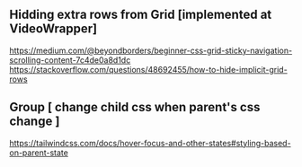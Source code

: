 
## Hidding extra rows from Grid [implemented at VideoWrapper]
https://medium.com/@beyondborders/beginner-css-grid-sticky-navigation-scrolling-content-7c4de0a8d1dc
https://stackoverflow.com/questions/48692455/how-to-hide-implicit-grid-rows

## Group [ change child css when parent's css change ]
https://tailwindcss.com/docs/hover-focus-and-other-states#styling-based-on-parent-state